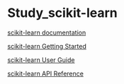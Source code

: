 # Study_scikit-learn

[scikit-learn documentation](https://scikit-learn.org/stable/tutorial/index.html)

[scikit-learn Getting Started](https://scikit-learn.org/stable/getting_started.html)

[scikit-learn User Guide](https://scikit-learn.org/stable/user_guide.html)

[scikit-learn API Reference](https://scikit-learn.org/stable/modules/classes.html)
